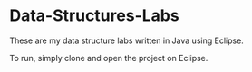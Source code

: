 # Data-Structures-Labs

These are my data structure labs written in Java using Eclipse.

To run, simply clone and open the project on Eclipse.

